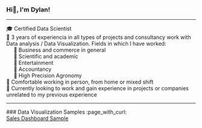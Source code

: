 ### Hi👋, I'm Dylan!
<hr>

:mortar_board: Certified Data Scientist
<br>:office: 3 years of experiencia in all types of projects and consultancy work with Data analysis / Data Visualization. Fields in which I have worked:
<br>&nbsp;&nbsp;&nbsp;&nbsp; :small_blue_diamond: Business and commerce in general
<br>&nbsp;&nbsp;&nbsp;&nbsp; :small_blue_diamond: Scientific and academic
<br>&nbsp;&nbsp;&nbsp;&nbsp; :small_blue_diamond: Entertainment
<br>&nbsp;&nbsp;&nbsp;&nbsp; :small_blue_diamond: Accountancy
<br>&nbsp;&nbsp;&nbsp;&nbsp; :small_blue_diamond: High Precision Agronomy
<br>:pencil: Comfortable working in person, from home or mixed shift
<br>:bookmark: Currently looking to work and gain experience in projects or companies unrelated to my previous experience
<hr>
### Data Visualization Samples :page_with_curl:
<br>
<a href="https://lookerstudio.google.com/s/iMUM0zsuhzM">Sales Dashboard Sample</a>

<!--
**adylansd28/adylansd28** is a ✨ _special_ ✨ repository because its `README.md` (this file) appears on your GitHub profile.

Here are some ideas to get you started:

- 🔭 I’m currently working on ...
- 🌱 I’m currently learning ...
- 👯 I’m looking to collaborate on ...
- 🤔 I’m looking for help with ...
- 💬 Ask me about ...
- 📫 How to reach me: ...
- 😄 Pronouns: ...
- ⚡ Fun fact: ...
-->
